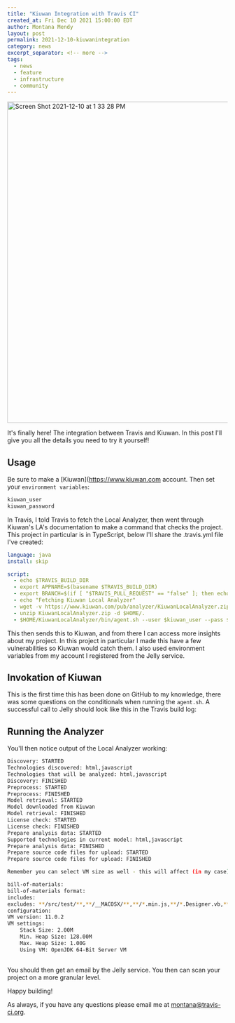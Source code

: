 ```yaml
---
title: "Kiuwan Integration with Travis CI"
created_at: Fri Dec 10 2021 15:00:00 EDT
author: Montana Mendy
layout: post
permalink: 2021-12-10-kiuwanintegration
category: news
excerpt_separator: <!-- more --> 
tags:
  - news
  - feature
  - infrastructure
  - community
---
```


<img width="732" alt="Screen Shot 2021-12-10 at 1 33 28 PM" src="https://user-images.githubusercontent.com/20936398/145644269-cf5be5f7-6ee7-4808-b418-de5ff10bf7f0.png">

It's finally here! The integration between Travis and Kiuwan. In this post I'll give you all the details you need to try it yourself! 

<!-- more --> 

## Usage

Be sure to make a [Kiuwan](https://www.kiuwan.com account. Then set your `environment variables`: 

```bash
kiuwan_user
kiuwan_password
```

In Travis, I told Travis to fetch the Local Analyzer, then went through Kiuwan's LA's documentation to make a command that checks the project. This project in particular is in TypeScript, below I'll share the .travis.yml file I've created:

```yaml
language: java
install: skip

script:
  - echo $TRAVIS_BUILD_DIR
  - export APPNAME=$(basename $TRAVIS_BUILD_DIR)
  - export BRANCH=$(if [ "$TRAVIS_PULL_REQUEST" == "false" ]; then echo $TRAVIS_BRANCH; else echo $TRAVIS_PULL_REQUEST_BRANCH; fi)
  - echo "Fetching Kiuwan Local Analyzer"
  - wget -v https://www.kiuwan.com/pub/analyzer/KiuwanLocalAnalyzer.zip
  - unzip KiuwanLocalAnalyzer.zip -d $HOME/.
  - $HOME/KiuwanLocalAnalyzer/bin/agent.sh --user $kiuwan_user --pass $kiuwan_password -s $TRAVIS_BUILD_DIR -n $APPNAME -l $TRAVIS_BUILD_ID -c
```

This then sends this to Kiuwan, and from there I can access more insights about my project. In this project in particular I made this have a few vulnerabilities so Kiuwan would catch them. I also used environment variables from my account I registered from the Jelly service.

## Invokation of Kiuwan 

This is the first time this has been done on GitHub to my knowledge, there was some questions on the conditionals when running the `agent.sh`. A successful call to Jelly should look like this in the Travis build log:

## Running the Analyzer 

You'll then notice output of the Local Analyzer working:

```bash
Discovery: STARTED
Technologies discovered: html,javascript
Technologies that will be analyzed: html,javascript
Discovery: FINISHED
Preprocess: STARTED
Preprocess: FINISHED
Model retrieval: STARTED
Model downloaded from Kiuwan
Model retrieval: FINISHED
License check: STARTED
License check: FINISHED
Prepare analysis data: STARTED
Supported technologies in current model: html,javascript
Prepare analysis data: FINISHED
Prepare source code files for upload: STARTED
Prepare source code files for upload: FINISHED

Remember you can select VM size as well - this will affect (in my case) how deep the scan will go, in this particular use case though I just used baseline. Kiuwan will calculate the heap size, and collect the bill of materials (TypeScript, other dependencies):

bill-of-materials: 
bill-of-materials format: 
includes: 
excludes: **/src/test/**,**/__MACOSX/**,**/*.min.js,**/*.Designer.vb,**/*.designer.vb,**/*Reference.vb,**/*Service.vb,**/*Silverlight.vb,**/*.Designer.cs,**/*.designer.cs,**/*Reference.cs,**/*Service.cs,**/*Silverlight.cs,**/.*,**/Pods/BuildHeaders/**/*.h,**/Pods/Headers/**/*.h,**/node_modules/**,**/bower_components/**,**/target/**,**/bin/**,**/obj/**,**/dist/**,**/lib/**
configuration: 
VM version: 11.0.2
VM settings:
    Stack Size: 2.00M
    Min. Heap Size: 128.00M
    Max. Heap Size: 1.00G
    Using VM: OpenJDK 64-Bit Server VM
    
```
You should then get an email by the Jelly service. You then can scan your project on a more granular level.

Happy building! 

As always, if you have any questions please email me at [montana@travis-ci.org](montana@travis-ci.org).
